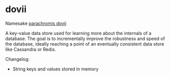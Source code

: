 # dovii
Namesake [parachromis dovii](https://en.wikipedia.org/wiki/Parachromis_dovii "Wikipedia")

A key-value data store used for learning more about the internals of a database. The goal is to incrementally improve the robustness and speed of the database, ideally reaching a point of an eventually consistent data store like Cassandra or Redis.


Changelog:

- String keys and values stored in memory
